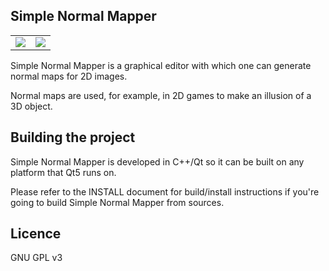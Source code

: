 ## Simple Normal Mapper

<table>
  <tr>
    <td>
      <img src="https://cloud.githubusercontent.com/assets/2587783/7400815/3b03a18c-eec8-11e4-8488-d637b536d2d1.png"></img>
    </td>
    <td>
      <img src="https://cloud.githubusercontent.com/assets/2587783/21721271/3e3e8f0c-d430-11e6-92da-4a7299e2b98d.png"></img>
    </td>
  </tr>
</table>

Simple Normal Mapper is a graphical editor with which one can generate normal maps for 2D images.

Normal maps are used, for example, in 2D games to make an illusion of
a 3D object.

## Building the project

Simple Normal Mapper is developed in C++/Qt so it can be built on any
platform that Qt5 runs on.

Please refer to the INSTALL document for build/install instructions if you're
going to build Simple Normal Mapper from sources.

## Licence

GNU GPL v3

